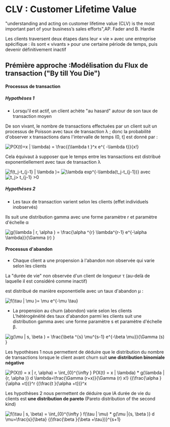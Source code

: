 # CLV : Customer Lifetime Value

"understanding and acting on customer lifetime value (CLV) is the most important part of your business’s sales efforts",AP. Fader and B. Hardie


Les clients traversent deux étapes dans leur « vie » avec une entreprise spécifique : ils sont « vivants » pour
une certaine période de temps, puis devenir définitivement inactif

## Prémière approche :Modélisation du Flux de transaction ("By till You Die")
#### Processus de transaction
##### Hypothèses 1
+ Lorsqu'il est actif, un client achète "au hasard" autour de son taux de transaction moyen 

De son vivant, le nombre de transactions effectuées par un client suit un processus de Poisson avec
taux de transaction λ ; donc la probabilité d'observer x transactions dans l'intervalle de temps
(0, t] est donné par :

<img src="https://latex.codecogs.com/svg.image?P(X(t)=x&space;|&space;\lambda)&space;=&space;&space;\frac{{\lambda&space;t&space;}^x&space;e^{&space;-\lambda&space;t}}{x!}" title="P(X(t)=x | \lambda) = \frac{{\lambda t }^x e^{ -\lambda t}}{x!}" />

Cela équivaut à supposer que le temps entre les transactions est distribué exponentiellement
avec taux de transaction λ

<img src="https://latex.codecogs.com/svg.image?f(t_j-t_{j-1}&space;|&space;\lambda&space;)=" title="f(t_j-t_{j-1} | \lambda )=" /> <img src="https://latex.codecogs.com/svg.image?\lambda&space;exp^{-\lambda(t_j-t_{j-1})}&space;&space;&space;&space;&space;&space;&space;&space;" title="\lambda exp^{-\lambda(t_j-t_{j-1})} " />      avec  <img src="https://latex.codecogs.com/svg.image?t_j>&space;t_{j-1}&space;>0" title="t_j> t_{j-1} >0" />

##### Hypothèses 2
+ Les taux de transaction varient selon les clients (effet individuels inobservés)

Ils suit une distribution gamma avec une forme paramètre r et paramètre d'échelle α 

<img src="https://latex.codecogs.com/svg.image?g(\lambda&space;|&space;r,&space;\alpha&space;)&space;=&space;\frac{\alpha&space;^{r}&space;\lambda^{r-1}&space;e^{-\alpha&space;\lambda}}{\Gamma&space;(r)&space;}&space;" title="g(\lambda | r, \alpha ) = \frac{\alpha ^{r} \lambda^{r-1} e^{-\alpha \lambda}}{\Gamma (r) } " />

#### Processus d'abandon
+ Chaque client a une propension à l'abandon non observée qui varie selon les clients

La "durée de vie" non observée d'un client de longueur τ (au-delà de laquelle il est considéré comme inactif)

est distribué de manière exponentielle avec un taux d'abandon μ :

<img src="https://latex.codecogs.com/svg.image?f(\tau&space;&space;|&space;\mu&space;)=&space;\mu&space;e^{-\mu&space;\tau}" title="f(\tau | \mu )= \mu e^{-\mu \tau}" />

+ La propension au churn (abondon) varie selon les clients
L'hétérogénéité des taux d'abandon parmi les clients suit une distribution gamma avec une forme
paramètre s et paramètre d'échelle β.

<img src="https://latex.codecogs.com/svg.image?g(\mu&space;|&space;s,&space;\beta&space;)&space;=&space;\frac{\beta&space;^{s}&space;\mu^{s-1}&space;e^{-\beta&space;\mu}}{\Gamma&space;(s)&space;}&space;" title="g(\mu | s, \beta ) = \frac{\beta ^{s} \mu^{s-1} e^{-\beta \mu}}{\Gamma (s) } " />


Les hypothèses 1 nous permettent de déduire que le distribution du nombre de transactions lorsque le client avant churn suit **une distribution binomiale négative** 

<img src="https://latex.codecogs.com/svg.image?P(X(t)&space;=&space;x&space;|&space;r,&space;\alpha)&space;=&space;&space;\int_{0}^{\infty&space;}&space;P(X(t)&space;=&space;x&space;|&space;\lambda)&space;&space;*&space;g(\lambda&space;|{r,&space;\alpha&space;)}&space;d&space;\lambda=\frac{\Gamma&space;(r&plus;x)}{\Gamma&space;(r)&space;x!}&space;{(\frac{\alpha&space;}{\alpha&space;&plus;t})}^r&space;&space;{(\frac{t&space;}{\alpha&space;&plus;t})}^x" title="P(X(t) = x | r, \alpha) = \int_{0}^{\infty } P(X(t) = x | \lambda) * g(\lambda |{r, \alpha )} d \lambda=\frac{\Gamma (r+x)}{\Gamma (r) x!} {(\frac{\alpha }{\alpha +t})}^r {(\frac{t }{\alpha +t})}^x" />


Les hypothèses 2 nous permettent de déduire que lA durée de vie du clients   est **une distribution de pareto** (Pareto distribution of the second kind)

<img src="https://latex.codecogs.com/svg.image?f(\tau&space;&space;|&space;s,&space;\beta)&space;=&space;&space;\int_{0}^{\infty&space;}&space;f(\tau&space;&space;|&space;\mu)&space;&space;*&space;g(\mu&space;|{s,&space;\beta&space;)}&space;d&space;\mu=\frac{s}{\beta}&space;{(\frac{\beta&space;}{\beta&space;&plus;\tau})}^{s&plus;1}" title="f(\tau | s, \beta) = \int_{0}^{\infty } f(\tau | \mu) * g(\mu |{s, \beta )} d \mu=\frac{s}{\beta} {(\frac{\beta }{\beta +\tau})}^{s+1}" />
